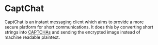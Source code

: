 CaptChat
========

CaptChat is an instant messaging client which aims to provide a more secure platform for short communications. It does this by converting short strings into [CAPTCHAs](http://en.wikipedia.org/wiki/CAPTCHA) and sending the encrypted image instead of machine readable plaintext.
